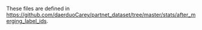 These files are defined in https://github.com/daerduoCarey/partnet_dataset/tree/master/stats/after_merging_label_ids.

